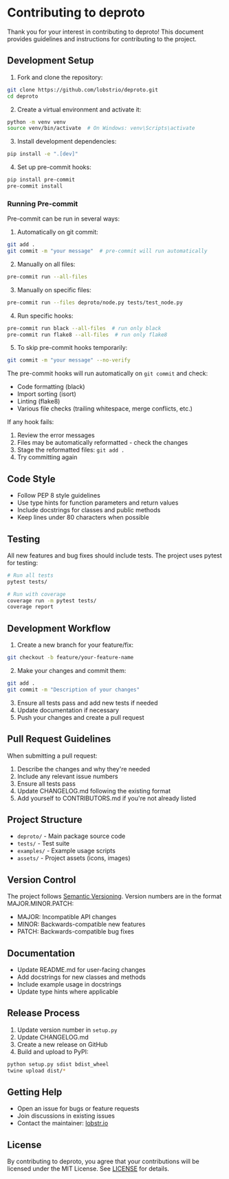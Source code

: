 # Contributing to deproto

Thank you for your interest in contributing to deproto! This document provides guidelines and instructions for contributing to the project.

## Development Setup

1. Fork and clone the repository:
```bash
git clone https://github.com/lobstrio/deproto.git
cd deproto
```

2. Create a virtual environment and activate it:
```bash
python -m venv venv
source venv/bin/activate  # On Windows: venv\Scripts\activate
```

3. Install development dependencies:
```bash
pip install -e ".[dev]"
```

4. Set up pre-commit hooks:
```bash
pip install pre-commit
pre-commit install
```

### Running Pre-commit

Pre-commit can be run in several ways:

1. Automatically on git commit:
```bash
git add .
git commit -m "your message"  # pre-commit will run automatically
```

2. Manually on all files:
```bash
pre-commit run --all-files
```

3. Manually on specific files:
```bash
pre-commit run --files deproto/node.py tests/test_node.py
```

4. Run specific hooks:
```bash
pre-commit run black --all-files  # run only black
pre-commit run flake8 --all-files  # run only flake8
```

5. To skip pre-commit hooks temporarily:
```bash
git commit -m "your message" --no-verify
```

The pre-commit hooks will run automatically on `git commit` and check:
- Code formatting (black)
- Import sorting (isort)
- Linting (flake8)
- Various file checks (trailing whitespace, merge conflicts, etc.)

If any hook fails:
1. Review the error messages
2. Files may be automatically reformatted - check the changes
3. Stage the reformatted files: `git add .`
4. Try committing again

## Code Style

- Follow PEP 8 style guidelines
- Use type hints for function parameters and return values
- Include docstrings for classes and public methods
- Keep lines under 80 characters when possible

## Testing

All new features and bug fixes should include tests. The project uses pytest for testing:

```bash
# Run all tests
pytest tests/

# Run with coverage
coverage run -m pytest tests/
coverage report
```

## Development Workflow

1. Create a new branch for your feature/fix:
```bash
git checkout -b feature/your-feature-name
```

2. Make your changes and commit them:
```bash
git add .
git commit -m "Description of your changes"
```

3. Ensure all tests pass and add new tests if needed
4. Update documentation if necessary
5. Push your changes and create a pull request

## Pull Request Guidelines

When submitting a pull request:

1. Describe the changes and why they're needed
2. Include any relevant issue numbers
3. Ensure all tests pass
4. Update CHANGELOG.md following the existing format
5. Add yourself to CONTRIBUTORS.md if you're not already listed

## Project Structure

- `deproto/` - Main package source code
- `tests/` - Test suite
- `examples/` - Example usage scripts
- `assets/` - Project assets (icons, images)

## Version Control

The project follows [Semantic Versioning](https://semver.org/). Version numbers are in the format MAJOR.MINOR.PATCH:

- MAJOR: Incompatible API changes
- MINOR: Backwards-compatible new features
- PATCH: Backwards-compatible bug fixes

## Documentation

- Update README.md for user-facing changes
- Add docstrings for new classes and methods
- Include example usage in docstrings
- Update type hints where applicable

## Release Process

1. Update version number in `setup.py`
2. Update CHANGELOG.md
3. Create a new release on GitHub
4. Build and upload to PyPI:
```bash
python setup.py sdist bdist_wheel
twine upload dist/*
```

## Getting Help

- Open an issue for bugs or feature requests
- Join discussions in existing issues
- Contact the maintainer: [lobstr.io](https://lobstr.io)

## License

By contributing to deproto, you agree that your contributions will be licensed under the MIT License. See [LICENSE](LICENSE) for details.
